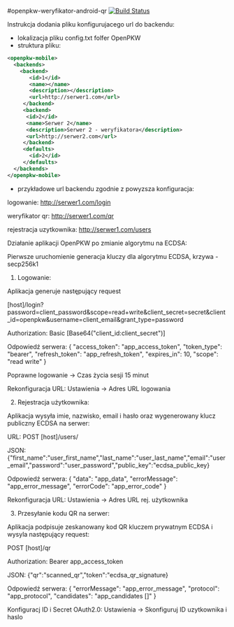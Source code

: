 #openpkw-weryfikator-android-qr [![Build Status](https://travis-ci.org/openpkw/openpkw-weryfikator-android-qr.svg?branch=master)](https://travis-ci.org/openpkw/openpkw-weryfikator-android-qr)

Instrukcja dodania pliku konfigurujacego url do backendu:
- lokalizacja pliku config.txt folfer OpenPKW
- struktura pliku:
```xml
<openpkw-mobile>
  <backends>
    <backend>
       <id>1</id>
       <name></name>
       <description></description>
       <url>http://serwer1.com</url>
     </backend>
     <backend>
      <id>2</id>
      <name>Serwer 2</name>
      <description>Serwer 2 - weryfikatora</description>
      <url>http://serwer2.com</url>
     </backend>
     <defaults>
       <id>2</id>
     </defaults>
  </backends>
</openpkw-mobile>
```
- przykładowe url backendu zgodnie z powyzsza konfiguracja:

logowanie: http://serwer1.com/login

weryfikator qr: http://serwer1.com/qr

rejestracja uzytkownika: http://serwer1.com/users

Działanie aplikacji OpenPKW po zmianie algorytmu na ECDSA:

Pierwsze uruchomienie generacja kluczy dla algorytmu ECDSA, krzywa - secp256k1

1. Logowanie:

  Aplikacja generuje następujący request 

  [host]/login?password=client_password&scope=read+write&client_secret=secret&client_id=openpkw&username=client_email&grant_type=password

  Authorization: Basic [Base64("client_id:client_secret")]
  
  Odpowiedź serwera:
  {
  "access_token": "app_access_token",
  "token_type": "bearer",
  "refresh_token": "app_refresh_token",
  "expires_in": 10,
  "scope": "read write"
  }

  Poprawne logowanie -> Czas życia sesji 15 minut
  
  Rekonfiguracja URL: Ustawienia -> Adres URL logowania

2. Rejestracja użytkownika:

  Aplikacja wysyła imie, nazwisko, email i hasło oraz wygenerowany klucz publiczny ECDSA na serwer:

  URL: POST [host]/users/

  JSON:{"first_name":"user_first_name","last_name":"user_last_name","email":"user_email","password":"user_password","public_key":"ecdsa_public_key}
  
  Odpowiedź serwera:
  {
  "data": "app_data",
  "errorMessage": "app_error_message",
  "errorCode": "app_error_code"
  }
  
  Rekonfiguracja URL: Ustawienia -> Adres URL rej. użytkownika

3. Przesyłanie kodu QR na serwer:

  Aplikacja podpisuje zeskanowany kod QR kluczem prywatnym ECDSA i wysyla następujący request:

  POST [host]/qr
  
  Authorization: Bearer app_access_token

  JSON: {"qr":"scanned_qr","token":"ecdsa_qr_signature}
  
  Odpowiedź serwera:
  {
  "errorMessage": "app_error_message",
  "protocol": "app_protocol",
  "candidates": "app_candidates []"
  }
  
  Konfiguracj ID i Secret OAuth2.0: Ustawienia -> Skonfiguruj ID uzytkownika i haslo
